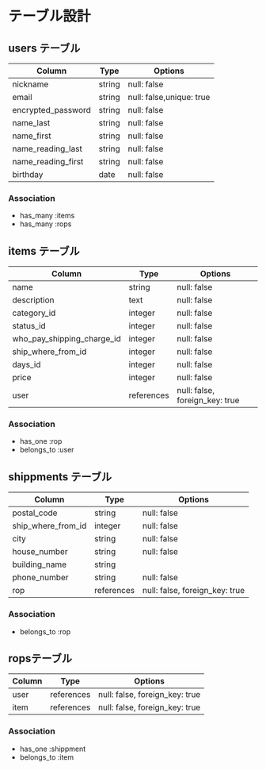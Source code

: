 # テーブル設計

## users テーブル

| Column                  | Type      | Options                  |
| ----------------------  | -------   | -----------------------  |
| nickname                | string    | null: false              |
| email                   | string    | null: false,unique: true |
| encrypted_password      | string    | null: false              |
| name_last               | string    | null: false              |
| name_first              | string    | null: false              |
| name_reading_last       | string    | null: false              | 
| name_reading_first      | string    | null: false              |
| birthday                | date      | null: false              |



### Association

- has_many :items
- has_many :rops


## items テーブル

| Column                      | Type        | Options                        |
| --------------------------  | ----------  | -----------------------------  |
| name                        | string      | null: false                    |
| description                 | text        | null: false                    |
| category_id                 | integer     | null: false                    |
| status_id                   | integer     | null: false                    |
| who_pay_shipping_charge_id  | integer     | null: false                    |
| ship_where_from_id          | integer     | null: false                    |
| days_id                     | integer     | null: false                    |
| price                       | integer     | null: false                    |
| user                        | references  | null: false, foreign_key: true |

### Association

- has_one :rop
- belongs_to :user


## shippments テーブル

| Column                | Type       | Options                        |
| ------------------    | ---------- | ---------------------------    |
| postal_code           | string     | null: false                    |
| ship_where_from_id    | integer    | null: false                    |
| city                  | string     | null: false                    |
| house_number          | string     | null: false                    |
| building_name         | string                                      |
| phone_number          | string     | null: false                    |
| rop                   | references | null: false, foreign_key: true |

### Association


- belongs_to :rop




## ropsテーブル

| Column | Type        | Options                        |
| ------ | ----------  | ------------------------------ |
| user   | references  | null: false, foreign_key: true |
| item   | references  | null: false, foreign_key: true |

### Association

- has_one :shippment
- belongs_to :item
